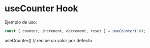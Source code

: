 # useCounter Hook

Ejemplo de uso:

```js
const { counter, increment, decrement, reset } = useCounter(10);
```

useCounter() // recibe un valor por defecto
